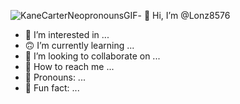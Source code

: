 ![KaneCarterNeopronounsGIF](https://github.com/Lonz8576/Lonz8576/assets/167815213/eabeb06e-4f79-49f9-abd4-73cda1ecedfe)- 🩻 Hi, I’m @Lonz8576
- 👀 I’m interested in ...
- 🙃 I’m currently learning ...
- 🤗 I’m looking to collaborate on ...
- 📲 How to reach me ...
- 🚻 Pronouns: ...
- 🌚 Fun fact: ...

<!---
Lonz8576/Lonz8576 is a ✨ special ✨ repository because its `README.md` (this file) appears on your GitHub profile.
You can click the Preview link to take a look at your changes.
--->
